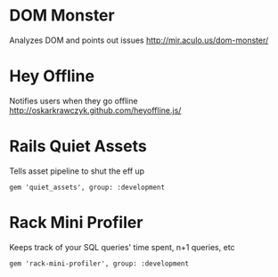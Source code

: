 # DOM Monster
Analyzes DOM and points out issues
http://mir.aculo.us/dom-monster/

# Hey Offline
Notifies users when they go offline
http://oskarkrawczyk.github.com/heyoffline.js/

# Rails Quiet Assets
Tells asset pipeline to shut the eff up

    gem 'quiet_assets', group: :development

# Rack Mini Profiler
Keeps track of your SQL queries' time spent, n+1 queries, etc

    gem 'rack-mini-profiler', group: :development

